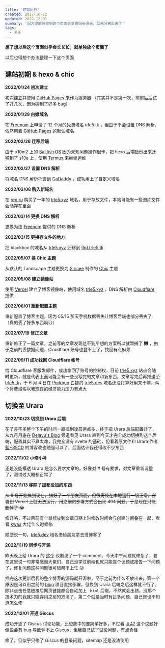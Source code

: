 ```yaml
---
title: '建站历程'
created: 2022-10-22
updated: 2022-12-01
summary: '因为提前感觉到这个页面会变得很长很长，就先分离出来了'
tags:
  - 关于
---
```


**想了想以后这个页面似乎会长长长，就单独放个页面了**

以后也得想个办法整理一下这个页面

## 建站初期 & hexo & chic

**2022/01/24 初次建立**

初次建立并使用 [GitHub Pages](https://github.io/) 来作为服务器 （其实并不是第一次，前前后后试了好几次，因为碰到了好多 bug）

**2022/01/29 白嫖域名**

在 [Freenom](https://freenom.com/) 上申请了 12 个月的免费域名 trle5.tk ，但由于不会设置 DNS 解析，依然用着 [GitHub Pages](https://github.io/) 的默认域名 

**2022/02/26 迁移后端**

由于 x10m2 上的 [Sailfish OS](https://sailfishos.org/) 因为未知问题操作很卡，把 hexo 后端备份出来迁移到了 s10e 上，使用 [Termux](https://play.google.com/store/apps/details?id=com.termux) 来继续运维 

**2022/02/27 设置 DNS 解析**

将域名 DNS 解析托管到 [GoDaddy](https://godaddy.com/) ，成功用上了自定义域名

**2022/03/08 购入新域名**

在 [reg.ru](https://reg.ru/) 购买了一年的 [trle5.xyz](https://trle5.xyz/) 域名，用于存放文件，本站可能有一些图片文件会储存在里面

**2022/03/14 更换 DNS 解析**

更换为由 [Freenom](https://freenom.com/) 提供的 DNS 解析

**2022/03/15 更换存文件的地方**

把 blackbox 的域名从 [trle5.xyz](https://trle5.xyz/) 迁移到 [t5d.trle5.tk](https://t5d.trle5.tk/)

**2022/05/07 换 Chic 主题**

从默认的 Landscape 主题更换为 [Siricee](https://github.com/Siricee/) 制作的 [Chic](https://github.com/Siricee/hexo-theme-Chic/) 主题

**2022/05/08 建立镜像站**

使用 [Vercel](https://vercel.com/) 建立了博客镜像站，使用域名 [trle5.xyz](https://trle5.xyz/) ，DNS 解析由 [Cloudflare](https://cloudflare.com/) 提供

**2022/06/01 重新配置主题**

重新配置了博客主题，因为 05/15 那天手机数据丢失让博客后端也部分丢失了 （真的丢了好多东西啊😢）

**2022/07/19 修正文章**

重新修正了一篇文章，之前写的文章发现达不到所想的方案所以就暂搁了 ~~**懒**~~ ，由于之前的丢数据问题，Cloudflare 账号也登不上了，找回有点麻烦

**2022/09/11 成功找回 Cloudflare 帐号**

给 Cloudflare 客服发邮件，成功拿回了账号的控制权，目前 [trle5.xyz](https://trle5.xyz/) 站点会随时更新，就是代表上面可能会有一些没写完的文章和新东西，文章写完后再推送至 [trle5.tk](https://trle5.tk/)，于 6 月 4 日在 [Porkbun](https://porkbun.com/) 白嫖的 [trle5.dev](https://trle5.dev/) 域名还没打算好用来干嘛，两个付费域名以我现在的经济能力压力有点大

## 切换至 Urara

**2022/10/23 切换到 Urara 后端**

花了差不多整个下午的时间一直搞到凌晨两点多，终于把 Urara 后端配置好了，从九月月底在 [Dejavu's Blog](https://t.me/dejavuBlog/2069/) 频道看见 Urara 直到今天才完全成功切换到这个后端，配置其实不算太难，我完全没有 svelte 的基础，但看着原文件和 Urara 作者 [藍+85CD](https://kwaa.dev/) 的博客改也勉强可以了，后面估计我还得改不少东西

**2022/11/02 小修小补**

还是没能摸透 Urara 是怎么要求文章的，好像对 # 号有要求，对文章重新调整了，测试过大概都正常了

**2022/11/13 移除了加都没加的东西**

~~从 8 号开始搞到现在，搞好了一个朋友页面，但很奇怪在本地运行一切正常，部署到 Vercel 上就无法运行，用之前的部署方式会出现 404 问题，于是现在只能删掉了 😭~~

修好咯，不过目前有个鼠标放到文章日期上时修改时间会与创建时间叠在一起，看看 [kwaa](https://github.com/kwaa) 大佬什么时候修

顺便说一句，[trle5.dev](https://trle5.dev/) 域名借给朋友拿去搭博客了

**2022/11/19 同步与开源**

昨天晚上给 Urara 的 [这个](https://github.com/importantimport/urara/issues/44) 议题发了一个 comment，今天中午问题就修复了，要在这里说一句非常感谢大佬们，自己没学过前端也就只能提个议题或报告一下问题了，修复问题这种问题很可惜帮不上忙 😥

推完这次更新后我的整个博客的源码就开源啦，至于之前为什么不放出来，第一个原因是可以用之前的 [blog](https://github.com/Interstellar750/blog) 项目直接部署，但换到 Urara 后端之后这样就不行了，除非点击任意链接后网页链接都会自动加上 `.html` 后缀，不然就会出错，没那个技术力的我就只能弃用之前的方法了，第二个就是当时有巨多问题，自己修也不知道怎么修

**2022/12/01 开通 Giscus**

成功开通了 Giscus 讨论功能，比想象中的要简单好多，不过看 [＃47](https://github.com/importantimport/urara/issues/47) 这个议题好像说会有 bug 导致登不上 Giscus，但我自己试了试没问题，有点奇怪

修了，但似乎只修了 Giscus 的登录问题，sitemap 还是没法使用
